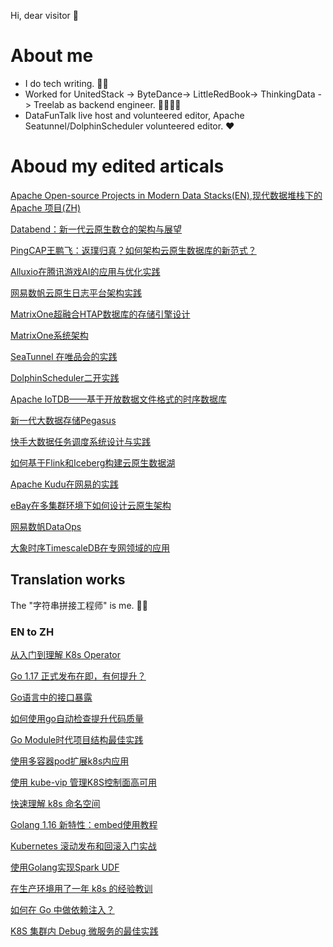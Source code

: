 Hi, dear visitor 👋

# About me
- I do tech writing. ✍🏻
- Worked for UnitedStack -> ByteDance-> LittleRedBook-> ThinkingData -> Treelab as backend engineer. 👷🏻‍♂️🔧
- DataFunTalk live host and volunteered editor, Apache Seatunnel/DolphinScheduler volunteered editor. ❤️


# Aboud my edited articals

[Apache Open-source Projects in Modern Data Stacks(EN)](https://blog.devgenius.io/apache-open-source-projects-in-modern-data-stacks-562329260fc),[现代数据堆栈下的 Apache 项目(ZH)](https://mp.weixin.qq.com/s/1S8QL2PFAtFOWL5RG-LLnA)

[Databend：新一代云原生数仓的架构与展望](https://zhuanlan.zhihu.com/p/422928412)

[PingCAP王鹏飞：返璞归真？如何架构云原生数据库的新范式？](https://mp.weixin.qq.com/s/n7Tzp8tbrAdyaTwtlNh1Nw)

[Alluxio在腾讯游戏AI的应用与优化实践](https://mp.weixin.qq.com/s/gGnYZq27R3Kp0idue07yzg)

[网易数帆云原生日志平台架构实践](https://segmentfault.com/a/1190000041546219)

[MatrixOne超融合HTAP数据库的存储引擎设计](https://zhuanlan.zhihu.com/p/521350452)

[MatrixOne系统架构](https://mp.weixin.qq.com/s/rTkJg-nHqJqYtM0M7SKuvQ)

[SeaTunnel 在唯品会的实践](https://seatunnel.apache.org/zh-CN/user_cases/SeaTunnel%20%E5%9C%A8%E5%94%AF%E5%93%81%E4%BC%9A%E7%9A%84%E5%AE%9E%E8%B7%B5)

[DolphinScheduler二开实践](https://blog.csdn.net/DolphinScheduler/article/details/125532535)

[Apache IoTDB——基于开放数据文件格式的时序数据库](https://zhuanlan.zhihu.com/p/538204479)

[新一代大数据存储Pegasus](https://mp.weixin.qq.com/s/YVR07NoNCuFyHzgWIdWMEQ)

[快手大数据任务调度系统设计与实践](https://zhuanlan.zhihu.com/p/497401353)

[如何基于Flink和Iceberg构建云原生数据湖](https://zhuanlan.zhihu.com/p/474390824)

[Apache Kudu在网易的实践](https://mp.weixin.qq.com/s/mH2bRoMhBYnNHr6gtbxGPA)

[eBay在多集群环境下如何设计云原生架构](https://mp.weixin.qq.com/s/8QfGb5OgIjO-9vjVCuys8Q)

[网易数帆DataOps](https://mp.weixin.qq.com/s/nSVG3wt5cWoUcH86-uaV2w)

[大象时序TimescaleDB在专网领域的应用](https://mp.weixin.qq.com/s/3ylT02XZE0Z_O2ZHnKkPcg)

## Translation works

The "字符串拼接工程师" is me. 🎼🎵

### EN to ZH

[从入门到理解 K8s Operator](https://mp.weixin.qq.com/s/V3-fW4iqZBpmIoTvsD9mzg)

[Go 1.17 正式发布在即，有何提升？](https://mp.weixin.qq.com/s/PuRBwm2VDGblNsNnzXqh8Q)

[Go语言中的接口暴露](https://mp.weixin.qq.com/s/mdWw0YYEWQH_9uoj_dsSEg)

[如何使用go自动检查提升代码质量](https://mp.weixin.qq.com/s/LpOZGMPIPTszI1riD_4TFA)

[Go Module时代项目结构最佳实践](https://mp.weixin.qq.com/s/Yim7rY5KWeQsgqOvDV1muw)

[使用多容器pod扩展k8s内应用](https://mp.weixin.qq.com/s/YGrERjE8Pfz-eU0AtYNmhw)

[使用 kube-vip 管理K8S控制面高可用](https://mp.weixin.qq.com/s/bMXWukQ0Cnmz-SW0dRfmnA)

[快速理解 k8s 命名空间](https://mp.weixin.qq.com/s/M_DeIL16hhM5820VxbGKzA)

[Golang 1.16 新特性：embed使用教程](https://mp.weixin.qq.com/s/BNtnrLJEV2VEcmtWSPg3ZA)

[Kubernetes 滚动发布和回滚入门实战](https://mp.weixin.qq.com/s/ZZjK_jPE3eXrQN2f3xM3Cg)

[使用Golang实现Spark UDF](https://mp.weixin.qq.com/s/EucbYQ6wfLEaCWRmrV62Rw)

[在生产环境用了一年 k8s 的经验教训](https://mp.weixin.qq.com/s/0OmY51z4MnvXIV-WihVCtg)

[如何在 Go 中做依赖注入？](https://mp.weixin.qq.com/s/AaeIq0FCJxzZcfb4l3UPng)

[K8S 集群内 Debug 微服务的最佳实践](https://mp.weixin.qq.com/s/Qn1y4QhAIj4NeXI2LlaYWQ)
